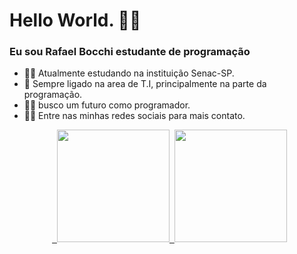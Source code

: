 ### <h1> Hello World. 👨‍💻</h1>
### Eu sou Rafael Bocchi estudante de programação 


- 🐱‍🚀 Atualmente estudando na instituição Senac-SP. 
- 👤 Sempre ligado na area de T.I, principalmente na parte da programação.
- 👨‍💻 busco um futuro como programador.
- 🐱‍🏍 Entre nas minhas redes sociais para mais contato.


<div align="center">  <a href="https://github.com/RafaelBocchi">  <img height="180em" src="https://github-readme-stats.vercel.app/api?username=rafaelbocchi&show_icons=true&theme=panda&include_all_commits=true&count_private=true"/>  <img height="180em" src="https://github-readme-stats.vercel.app/api/top-langs/?username=rafaelbocchi&layout=compact&langs_count=7&theme=panda"/></div>


